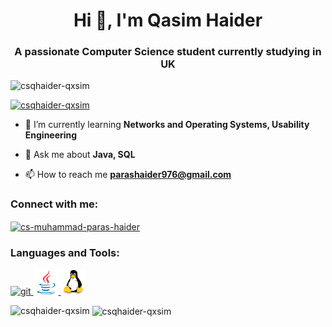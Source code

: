 <h1 align="center">Hi 👋, I'm Qasim Haider</h1>
<h3 align="center">A passionate Computer Science student currently studying in UK</h3>

<p align="left"> <img src="https://komarev.com/ghpvc/?username=csqhaider-qxsim&label=Profile%20views&color=0e75b6&style=flat" alt="csqhaider-qxsim" /> </p>

<p align="left"> <a href="https://github.com/ryo-ma/github-profile-trophy"><img src="https://github-profile-trophy.vercel.app/?username=csqhaider-qxsim" alt="csqhaider-qxsim" /></a> </p>

- 🌱 I’m currently learning **Networks and Operating Systems, Usability Engineering**

- 💬 Ask me about **Java, SQL**

- 📫 How to reach me **parashaider976@gmail.com**

<h3 align="left">Connect with me:</h3>
<p align="left">
<a href="https://linkedin.com/in/cs-muhammad-paras-haider" target="blank"><img align="center" src="https://raw.githubusercontent.com/rahuldkjain/github-profile-readme-generator/master/src/images/icons/Social/linked-in-alt.svg" alt="cs-muhammad-paras-haider" height="30" width="40" /></a>
</p>

<h3 align="left">Languages and Tools:</h3>
<p align="left"> <a href="https://git-scm.com/" target="_blank" rel="noreferrer"> <img src="https://www.vectorlogo.zone/logos/git-scm/git-scm-icon.svg" alt="git" width="40" height="40"/> </a> <a href="https://www.java.com" target="_blank" rel="noreferrer"> <img src="https://raw.githubusercontent.com/devicons/devicon/master/icons/java/java-original.svg" alt="java" width="40" height="40"/> </a> <a href="https://www.linux.org/" target="_blank" rel="noreferrer"> <img src="https://raw.githubusercontent.com/devicons/devicon/master/icons/linux/linux-original.svg" alt="linux" width="40" height="40"/> </a> </p>

<p><img align="left" src="https://github-readme-stats.vercel.app/api/top-langs?username=csqhaider-qxsim&show_icons=true&locale=en&layout=compact" alt="csqhaider-qxsim" /></p>

<p>&nbsp;<img align="center" src="https://github-readme-stats.vercel.app/api?username=csqhaider-qxsim&show_icons=true&locale=en" alt="csqhaider-qxsim" /></p>
